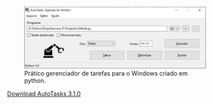 <figure>
  <img src="AutoTasks.tif" alt="Autotasks">	
  <figcaption>Prático gerenciador de tarefas para o Windows criado em python.</figcaption>
</figure>
<p></p>
<a href="https://1drv.ms/u/s!AmuDDPyJTzcSn493xeZtl7qKdirugA?e=qXMAnv">Download AutoTasks 3.1.0</a>
